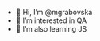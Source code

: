 - 👋 Hi, I’m @mgrabovska
- 👀 I’m interested in QA
- 🌱 I’m also learning JS

<!---
mgrabovska/mgrabovska is a ✨ special ✨ repository because its `README.md` (this file) appears on your GitHub profile.
You can click the Preview link to take a look at your changes.
--->

